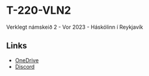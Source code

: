 # T-220-VLN2
Verklegt námskeið 2 - Vor 2023 - Háskólinn í Reykjavík

## Links
* [OneDrive](https://reykjavikuniversity-my.sharepoint.com/:f:/r/personal/bjarkit22_ru_is/Documents/T-220-VLN2?csf=1&web=1&e=mCPupA)
* [Discord](https://discord.com/channels/1099577819748638780/1099587766150508687)
